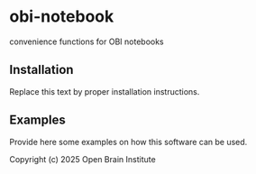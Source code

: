 # obi-notebook

convenience functions for OBI notebooks


## Installation

Replace this text by proper installation instructions.


## Examples

Provide here some examples on how this software can be used.


Copyright (c) 2025 Open Brain Institute
